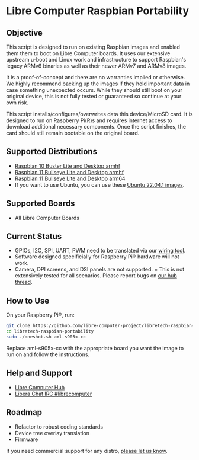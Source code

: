 # Libre Computer Raspbian Portability
## Objective
This script is designed to run on existing Raspbian images and enabled them
them to boot on Libre Computer boards. It uses our extensive upstream u-boot
and Linux work and infrastructure to support Raspbian's legacy ARMv6 binaries
as well as their newer ARMv7 and ARMv8 images.

It is a proof-of-concept and there are no warranties implied or otherwise.
We highly recommend backing up the images if they hold important data in case
something unexpected occurs. While they should still boot on your original
device, this is not fully tested or guaranteed so continue at your own risk.

This script installs/configures/overwrites data this device/MicroSD card.
It is designed to run on Raspberry Pi(R)s and requires internet access to 
download additional necessary components. Once the script finishes, the card
should still remain bootable on the original board.


## Supported Distributions
- [Raspbian 10 Buster Lite and Desktop armhf](https://www.raspberrypi.com/software/operating-systems/#raspberry-pi-os-legacy)
- [Raspbian 11 Bullseye Lite and Desktop armhf](https://www.raspberrypi.com/software/operating-systems/#raspberry-pi-os-32-bit)
- [Raspbian 11 Bullseye Lite and Desktop arm64](https://www.raspberrypi.com/software/operating-systems/#raspberry-pi-os-64-bit)
- If you want to use Ubuntu, you can use these [Ubuntu 22.04.1 images](http://distro.libre.computer/ci/ubuntu/22.04/).

## Supported Boards
- All Libre Computer Boards

## Current Status
- GPIOs, I2C, SPI, UART, PWM need to be translated via our [wiring tool](https://github.com/libre-computer-project/libretech-wiring-tool.git).
- Software designed specificially for Raspberry Pi&reg; hardware will not work.
- Camera, DPI screens, and DSI panels are not supported.
= This is not extensively tested for all scenarios. Please report bugs on [our hub thread](https://hub.libre.computer/t/feedback-for-raspbian-portability/32).

## How to Use
On your Raspberry Pi:registered:, run:
```bash
git clone https://github.com/libre-computer-project/libretech-raspbian-portability.git
cd libretech-raspbian-portability
sudo ./oneshot.sh aml-s905x-cc
```
Replace aml-s905x-cc with the appropriate board you want the image to run on and follow the instructions.

## Help and Support
- [Libre Computer Hub](https://hub.libre.computer/t/feedback-for-raspbian-portability/32)
- [Libera Chat IRC #librecomputer](https://web.libera.chat/#librecomputer)

## Roadmap
- Refactor to robust coding standards
- Device tree overlay translation
- Firmware

If you need commercial support for any distro, [please let us know](https://libre.computer/#contact).

